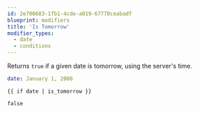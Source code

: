 ```yaml
---
id: 2e700683-1fb1-4cde-a019-67770ceabadf
blueprint: modifiers
title: 'Is Tomorrow'
modifier_types:
  - date
  - conditions
---
```

Returns `true` if a given date is tomorrow, using the server's time.

```yaml
date: January 1, 2000
```

```
{{ if date | is_tomorrow }}
```

```html
false
```
